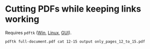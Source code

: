 # Cutting PDFs while keeping links working 

Requires `pdftk` ([Win](https://www.pdflabs.com/tools/pdftk-the-pdf-toolkit/), [Linux](http://manpages.ubuntu.com/manpages/bionic/man1/pdftk.1.html), [GUI](http://pdfchain.sourceforge.net/)).

```
pdftk full-document.pdf cat 12-15 output only_pages_12_to_15.pdf
```